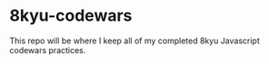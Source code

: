 # 8kyu-codewars

This repo will be where I keep all of my completed 8kyu Javascript codewars practices.
